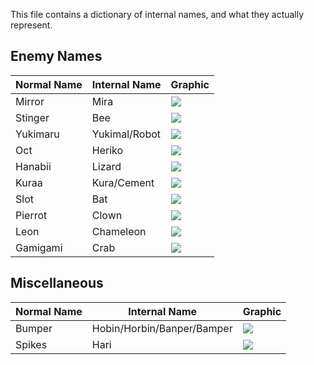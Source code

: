 This file contains a dictionary of internal names, and what they actually represent.

## Enemy Names
Normal Name | Internal Name | Graphic
----------- | ------------- | -------
Mirror | Mira | [![](http://info.sonicretro.org/images/3/33/Mirror-spr.png)](http://info.sonicretro.org/Mirror)
Stinger | Bee | [![](http://info.sonicretro.org/images/a/ad/Stinger-spr.png)](http://info.sonicretro.org/Stinger)
Yukimaru | Yukimal/Robot | [![](http://info.sonicretro.org/images/0/0b/Yukimaru-spr.png)](http://info.sonicretro.org/Yukimaru)
Oct | Heriko | [![](http://info.sonicretro.org/images/e/e0/Oct-spr.png)](http://info.sonicretro.org/Oct)
Hanabii | Lizard | [![](http://info.sonicretro.org/images/e/e5/Hanabii-spr.png)](http://info.sonicretro.org/Hanabii)
Kuraa | Kura/Cement | [![](http://info.sonicretro.org/images/8/81/Kuraa-spr.png)](http://info.sonicretro.org/Kuraa)
Slot | Bat | [![](http://info.sonicretro.org/images/0/0c/Slot-spr.png)](http://info.sonicretro.org/Slot)
Pierrot | Clown | [![](http://info.sonicretro.org/images/a/af/Pierrot-spr.png)](http://info.sonicretro.org/Pierrot)
Leon | Chameleon | [![](http://info.sonicretro.org/images/a/aa/Leon-spr.png)](http://info.sonicretro.org/Leon)
Gamigami | Crab | [![](http://info.sonicretro.org/images/a/a1/Gamigami-spr.png)](http://info.sonicretro.org/Gamigami)

## Miscellaneous
Normal Name | Internal Name | Graphic
----------- | ------------- | -------
Bumper | Hobin/Horbin/Banper/Bamper | [![](http://vignette1.wikia.nocookie.net/sonic/images/4/44/Bumpers_Sonic_Advance.png/revision/latest?cb=20130217230354)](http://sonic.wikia.com/wiki/Bumper#Sonic_Advance)
Spikes | Hari | [![](http://vignette4.wikia.nocookie.net/sonic/images/8/83/Spikes_Advance.png/revision/latest?cb=20130304220052)](http://info.sonicretro.org/Spikes_(obstacle))
